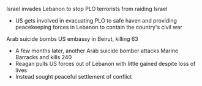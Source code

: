 
Israel invades Lebanon to stop PLO terrorists from raiding Israel
- US gets involved in evacuating PLO to safe haven and providing peacekeeping forces in Lebanon to contain the country's civil war

Arab suicide bombs US embassy in Beirut, killing 63
- A few months later, another Arab suicide bomber attacks Marine Barracks and kills 240 
- Reagan pulls US forces out of Lebanon with little gained despite loss of lives
- Instead sought peaceful settlement of conflict

